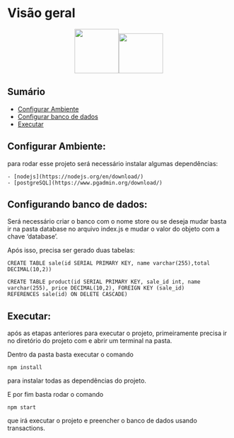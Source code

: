 # Visão geral
<p align="center">
<img src="https://fhsys.com.br/core-wordpress/wp-content/uploads/2017/06/postgresql-logo.png" height="100" width="100"><img src="https://upload.wikimedia.org/wikipedia/commons/thumb/d/d9/Node.js_logo.svg/1200px-Node.js_logo.svg.png" height="90" width="100">
</p>



## Sumário
- [Configurar Ambiente](#configurar-ambiente)
- [Configurar banco de dados](#configurar-banco-de-dados)
- [Executar](executar)

## Configurar Ambiente:
para rodar esse projeto será necessário instalar algumas dependências:

	- [nodejs](https://nodejs.org/en/download/)
	- [postgreSQL](https://www.pgadmin.org/download/)
	
## Configurando banco de dados:

Será necessário criar o banco com o nome store ou se deseja mudar basta ir na pasta database no arquivo index.js e mudar     o valor do objeto com a chave ‘database’.

Após isso, precisa ser gerado duas tabelas:
    
    
    CREATE TABLE sale(id SERIAL PRIMARY KEY, name varchar(255),total DECIMAL(10,2))

    CREATE TABLE product(id SERIAL PRIMARY KEY, sale_id int, name varchar(255), price DECIMAL(10,2), FOREIGN KEY (sale_id)       REFERENCES sale(id) ON DELETE CASCADE)
    


## Executar:
após as etapas anteriores para executar o projeto, primeiramente precisa ir no diretório do projeto com e abrir um           terminal na pasta.
    
Dentro da pasta basta executar o comando 

	
	npm install
        
	
para instalar todas as dependências do projeto.

E por fim basta rodar o comando 

	
	npm start
	
	
que irá executar o projeto e preencher o banco de dados usando transactions.
    
    



  

